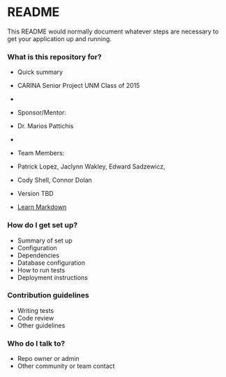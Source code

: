 # README #

This README would normally document whatever steps are necessary to get your application up and running.

### What is this repository for? ###

* Quick summary
* CARINA Senior Project UNM Class of 2015
* 
* Sponsor/Mentor: 
* Dr. Marios Pattichis 
*
* Team Members: 
* Patrick Lopez, Jaclynn Wakley, Edward Sadzewicz, 
* Cody Shell, Connor Dolan


* Version TBD

* [Learn Markdown](https://bitbucket.org/tutorials/markdowndemo)

### How do I get set up? ###

* Summary of set up
* Configuration
* Dependencies
* Database configuration
* How to run tests
* Deployment instructions

### Contribution guidelines ###

* Writing tests
* Code review
* Other guidelines

### Who do I talk to? ###

* Repo owner or admin
* Other community or team contact